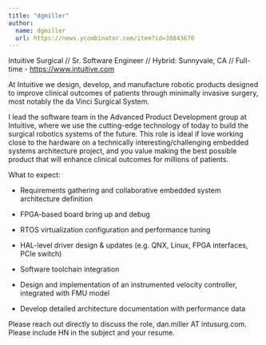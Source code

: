 ```yaml
---
title: "dgmiller"
author:
  name: dgmiller
  url: https://news.ycombinator.com/item?id=38843670
---
```

Intuitive Surgical &#x2F;&#x2F; Sr. Software Engineer &#x2F;&#x2F; Hybrid: Sunnyvale, CA &#x2F;&#x2F; Full-time - <a href="https:&#x2F;&#x2F;www.intuitive.com" rel="nofollow">https:&#x2F;&#x2F;www.intuitive.com</a>

At Intuitive we design, develop, and manufacture robotic products designed to improve clinical outcomes of patients through minimally invasive surgery, most notably the da Vinci Surgical System.

I lead the software team in the Advanced Product Development group at Intuitive, where we use the cutting-edge technology of today to build the surgical robotics systems of the future. This role is ideal if love working close to the hardware on a technically interesting&#x2F;challenging embedded systems architecture project, and you value making the best possible product that will enhance clinical outcomes for millions of patients.

What to expect:

- Requirements gathering and collaborative embedded system architecture definition

- FPGA-based board bring up and debug

- RTOS virtualization configuration and performance tuning

- HAL-level driver design &amp; updates (e.g. QNX, Linux, FPGA interfaces, PCIe switch)

- Software toolchain integration

- Design and implementation of an instrumented velocity controller, integrated with FMU model

- Develop detailed architecture documentation with performance data

Please reach out directly to discuss the role, dan.miller AT intusurg.com. Please include HN in the subject and your resume.
